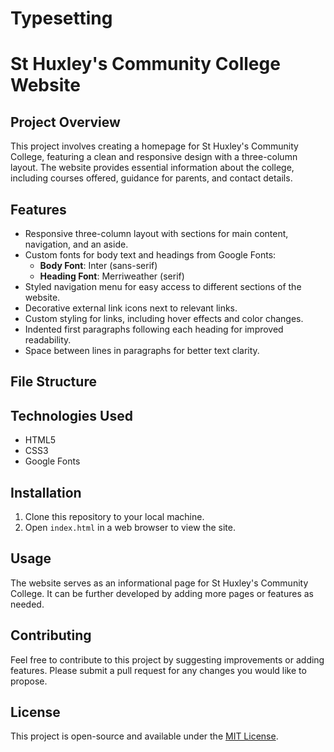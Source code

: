 # Typesetting

# St Huxley's Community College Website

## Project Overview
This project involves creating a homepage for St Huxley's Community College, featuring a clean and responsive design with a three-column layout. The website provides essential information about the college, including courses offered, guidance for parents, and contact details.

## Features
- Responsive three-column layout with sections for main content, navigation, and an aside.
- Custom fonts for body text and headings from Google Fonts:
  - **Body Font**: Inter (sans-serif)
  - **Heading Font**: Merriweather (serif)
- Styled navigation menu for easy access to different sections of the website.
- Decorative external link icons next to relevant links.
- Custom styling for links, including hover effects and color changes.
- Indented first paragraphs following each heading for improved readability.
- Space between lines in paragraphs for better text clarity.

## File Structure



## Technologies Used
- HTML5
- CSS3
- Google Fonts

## Installation
1. Clone this repository to your local machine.
2. Open `index.html` in a web browser to view the site.

## Usage
The website serves as an informational page for St Huxley's Community College. It can be further developed by adding more pages or features as needed.

## Contributing
Feel free to contribute to this project by suggesting improvements or adding features. Please submit a pull request for any changes you would like to propose.

## License
This project is open-source and available under the [MIT License](LICENSE).

